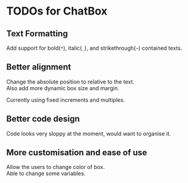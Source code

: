 # TODOs for ChatBox

## Text Formatting
Add support for bold(`*`), italic(`_`), and strikethrough(`~`) contained texts.

## Better alignment
Change the absolute position to relative to the text.<br>
Also add more dynamic box size and margin.

Currently using fixed increments and multiples.

## Better code design
Code looks very sloppy at the moment, would want to organise it.

## More customisation and ease of use
Allow the users to change color of box.<br>
Able to change some variables.
